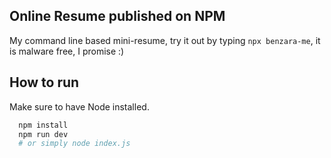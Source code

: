 ## Online Resume published on NPM

My command line based mini-resume, try it out by typing `npx benzara-me`, it is malware free, I promise :)


## How to run 

Make sure to have Node installed.

```bash
  npm install
  npm run dev 
  # or simply node index.js
```
